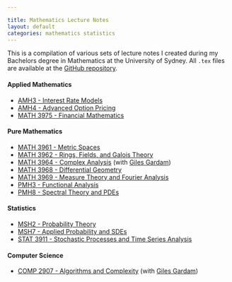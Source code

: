 ```yaml
---

title: Mathematics Lecture Notes
layout: default
categories: mathematics statistics
---
```



This is a compilation of various sets of lecture notes I created during my Bachelors degree in Mathematics at the University of Sydney.  All `.tex` files are available at the [GitHub repository](https://github.com/ajtulloch/SydneyUniversityMathematicsNotes).

#### Applied Mathematics

* [AMH3 - Interest Rate Models](/PDFs/AMH3LectureNotes.pdf) 
* [AMH4 - Advanced Option Pricing](/PDFs/AMH4LectureNotes.pdf)
* [MATH 3975 - Financial Mathematics](/PDFs/MATH3975LectureNotes.pdf)


#### Pure Mathematics

* [MATH 3961 - Metric Spaces](/PDFs/MATH3961LectureNotes.pdf)
* [MATH 3962 - Rings, Fields, and Galois Theory](/PDFs/MATH3962LectureNotes.pdf)
* [MATH 3964 - Complex Analysis](/PDFs/MATH3964LectureNotes.pdf) (with [Giles Gardam](https://github.com/gilesgardam))
* [MATH 3968 - Differential Geometry](/PDFs/MATH3968LectureNotes.pdf)
* [MATH 3969 - Measure Theory and Fourier Analysis](/PDFs/MATH3969LectureNotes.pdf)
* [PMH3 - Functional Analysis](/PDFs/PMH3LectureNotes.pdf)
* [PMH8 - Spectral Theory and PDEs](/PDFs/PMH8LectureNotes.pdf)

#### Statistics

* [MSH2 - Probability Theory](/PDFs/MSH2LectureNotes.pdf)
* [MSH7 - Applied Probability and SDEs](/PDFs/MSH7LectureNotes.pdf)
* [STAT 3911 - Stochastic Processes and Time Series Analysis](/PDFs/STAT3911LectureNotes.pdf)

#### Computer Science

* [COMP 2907 - Algorithms and Complexity](/PDFs/COMP2907LectureNotes.pdf) (with [Giles Gardam](https://github.com/gilesgardam))
